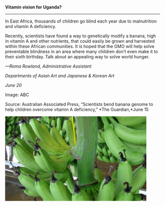 **Vitamin vision for Uganda?**

****

In East Africa, thousands of children go blind each year due to malnutrition and vitamin A deficiency. 

Recently, scientists have found a way to genetically modify a banana, high in vitamin A and other nutrients, that could easily be grown and harvested within these African communities. It is hoped that the GMO will help solve preventable blindness in an area where many children don’t even make it to their sixth birthday. Talk about an appealing way to solve world hunger.

*—Roma Rowland, Administrative Assistant*

*Departments of Asian Art and Japanese & Korean Art*

*June 20*

Image: ABC

Source: Australian Associated Press, “Scientists bend banana genome to help children overcome vitamin A deficiency,” *The Guardian,*June 15

![](../images/14-06-20_87A_UgandaBananaEDIT-1.jpeg)

